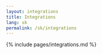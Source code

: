 ```yaml
---
layout: integrations
title: Integrations
lang: sk
permalink: /sk/integrations
---
```


{% include pages/integrations.md %}
